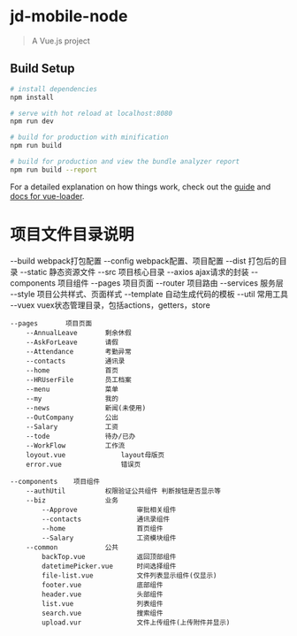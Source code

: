# jd-mobile-node

> A Vue.js project

## Build Setup

``` bash
# install dependencies
npm install

# serve with hot reload at localhost:8080
npm run dev

# build for production with minification
npm run build

# build for production and view the bundle analyzer report
npm run build --report
```

For a detailed explanation on how things work, check out the [guide](http://vuejs-templates.github.io/webpack/) and [docs for vue-loader](http://vuejs.github.io/vue-loader).


# 项目文件目录说明
--build     webpack打包配置
--config    webpack配置、项目配置
--dist      打包后的目录
--static    静态资源文件
--src       项目核心目录
    --axios       ajax请求的封装
    --components  项目组件
    --pages       项目页面
    --router      项目路由
    --services    服务层
    --style       项目公共样式、页面样式
    --template    自动生成代码的模板
    --util        常用工具
    --vuex        vuex状态管理目录，包括actions，getters，store


    --pages       项目页面
        --AnnualLeave       剩余休假
        --AskForLeave       请假
        --Attendance        考勤异常
        --contacts          通讯录
        --home              首页
        --HRUserFile        员工档案
        --menu              菜单
        --my                我的
        --news              新闻(未使用)
        --OutCompany        公出
        --Salary            工资
        --tode              待办/已办
        --WorkFlow          工作流
        loyout.vue              layout母版页
        error.vue               错误页

    --components    项目组件
        --authUtil          权限验证公共组件 判断按钮是否显示等
        --biz               业务
            --Approve               审批相关组件
            --contacts              通讯录组件
            --home                  首页组件
            --Salary                工资模块组件
        --common            公共
            backTop.vue             返回顶部组件
            datetimePicker.vue      时间选择组件
            file-list.vue           文件列表显示组件(仅显示)
            footer.vue              底部组件
            header.vue              头部组件
            list.vue                列表组件
            search.vue              搜索组件
            upload.vur              文件上传组件(上传附件并显示)
